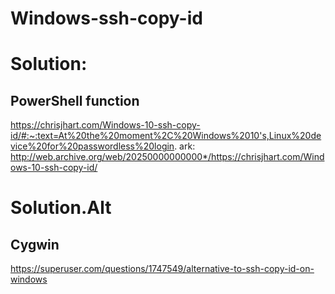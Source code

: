 # Windows-ssh-copy-id
# Solution:
## PowerShell function
https://chrisjhart.com/Windows-10-ssh-copy-id/#:~:text=At%20the%20moment%2C%20Windows%2010's,Linux%20device%20for%20passwordless%20login.
ark: http://web.archive.org/web/20250000000000*/https://chrisjhart.com/Windows-10-ssh-copy-id/

# Solution.Alt
## Cygwin
https://superuser.com/questions/1747549/alternative-to-ssh-copy-id-on-windows
